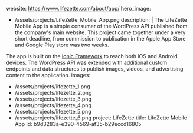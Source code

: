 website: https://www.lifezette.com/about/app/
hero_image:
  - /assets/projects/LifeZette_Mobile_App.png
description: |
  The LifeZette Mobile App is a simple consumer of the WordPress API published from the company's main website. This project came together under a very short deadline, from commission to publication in the Apple App Store and Google Play store was two weeks.
  
  The app is built on the [Ionic Framework](http://ionicframework.com/) to reach both iOS and Android devices. The WordPress API was extended with additional custom endpoints and data structures to publish images, videos, and advertising content to the application.
images:
  - /assets/projects/lifezette_1.png
  - /assets/projects/lifezette_2.png
  - /assets/projects/lifezette_3.png
  - /assets/projects/lifezette_4.png
  - /assets/projects/lifezette_5.png
  - /assets/projects/lifezette_6.png
project: LifeZette
title: LifeZette Mobile App
id: b9d3283a-e390-4569-af35-b29eccd16805
